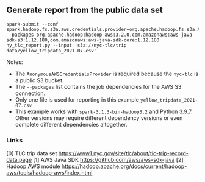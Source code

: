 
## Generate report from the public data set

    spark-submit --conf spark.hadoop.fs.s3a.aws.credentials.provider=org.apache.hadoop.fs.s3a.AnonymousAWSCredentialsProvider --packages org.apache.hadoop:hadoop-aws:3.2.0,com.amazonaws:aws-java-sdk-s3:1.12.180,com.amazonaws:aws-java-sdk-core:1.12.180 ny_tlc_report.py --input 's3a://nyc-tlc/trip data/yellow_tripdata_2021-07.csv'

Notes:

* The `AnonymousAWSCredentialsProvider` is required because the `nyc-tlc` is a public S3 bucket.
* The `--packages` list contains the job dependencies for the AWS S3 connection.
* Only one file is used for reporting in this example `yellow_tripdata_2021-07.csv`
* This example works with `spark-3.1.3-bin-hadoop3.2` and Python 3.9.7. Other versions may require different dependency versions or even complete different dependencies altogether.

### Links

[0] TLC trip data set https://www1.nyc.gov/site/tlc/about/tlc-trip-record-data.page
[1] AWS Java SDK https://github.com/aws/aws-sdk-java
[2] Hadoop AWS module https://hadoop.apache.org/docs/current/hadoop-aws/tools/hadoop-aws/index.html

